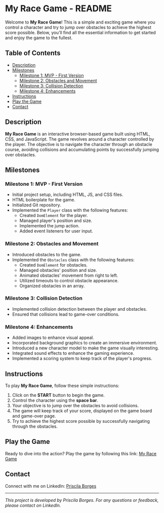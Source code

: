 # My Race Game - README

Welcome to **My Race Game**! This is a simple and exciting game where you control a character and try to jump over obstacles to achieve the highest score possible. Below, you'll find all the essential information to get started and enjoy the game to the fullest.

## Table of Contents

- [Description](#description)
- [Milestones](#milestones)
  - [Milestone 1: MVP - First Version](#milestone-1-mvp---first-version)
  - [Milestone 2: Obstacles and Movement](#milestone-2-obstacles-and-movement)
  - [Milestone 3: Collision Detection](#milestone-3-collision-detection)
  - [Milestone 4: Enhancements](#milestone-4-enhancements)
- [Instructions](#instructions)
- [Play the Game](#play-the-game)
- [Contact](#contact)

## Description

**My Race Game** is an interactive browser-based game built using HTML, CSS, and JavaScript. The game revolves around a character controlled by the player. The objective is to navigate the character through an obstacle course, avoiding collisions and accumulating points by successfully jumping over obstacles.

## Milestones

### Milestone 1: MVP - First Version

- Initial project setup, including HTML, JS, and CSS files.
- HTML boilerplate for the game.
- Initialized Git repository.
- Implemented the `Player` class with the following features:
  - Created `DomElement` for the player.
  - Managed player's position and size.
  - Implemented the jump action.
  - Added event listeners for user input.

### Milestone 2: Obstacles and Movement

- Introduced obstacles to the game.
- Implemented the `Obstacles` class with the following features:
  - Created `DomElement` for obstacles.
  - Managed obstacles' position and size.
  - Animated obstacles' movement from right to left.
  - Utilized timeouts to control obstacle appearance.
  - Organized obstacles in an array.

### Milestone 3: Collision Detection

- Implemented collision detection between the player and obstacles.
- Ensured that collisions lead to game-over conditions.

### Milestone 4: Enhancements

- Added images to enhance visual appeal.
- Incorporated background graphics to create an immersive environment.
- Introduced a new character model to make the game visually interesting.
- Integrated sound effects to enhance the gaming experience.
- Implemented a scoring system to keep track of the player's progress.

## Instructions

To play **My Race Game**, follow these simple instructions:

1. Click on the **START** button to begin the game.
2. Control the character using the **space bar**.
3. Your objective is to jump over the obstacles to avoid collisions.
4. The game will keep track of your score, displayed on the game board and game-over page.
5. Try to achieve the highest score possible by successfully navigating through the obstacles.

## Play the Game

Ready to dive into the action? Play the game by following this link: [My Race Game](https://priscila-borges.github.io/oop-my-race-game/)

## Contact

Connect with me on LinkedIn: [Priscila Borges](https://www.linkedin.com/in/priscilaborges1989/)
  
---

*This project is developed by Priscila Borges. For any questions or feedback, please contact on LinkedIn.*
